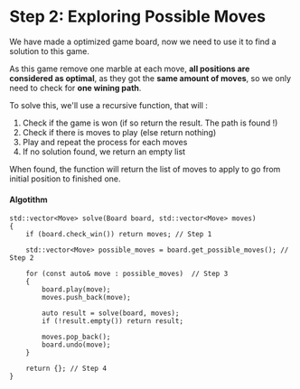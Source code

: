 # Step 2: Exploring Possible Moves

We have made a optimized game board, now we need to use it to find a solution to this game.

As this game remove one marble at each move, **all positions are considered as optimal**, as they got the **same amount of moves**, so we only need to check for **one wining path**.

To solve this, we'll use a recursive function, that will :

1. Check if the game is won (if so return the result. The path is found !)
2. Check if there is moves to play (else return nothing)
3. Play and repeat the process for each moves
4. If no solution found, we return an empty list

When found, the function will return the list of moves to apply to go from initial position to finished one.

#### Algotithm

```
std::vector<Move> solve(Board board, std::vector<Move> moves)
{
    if (board.check_win()) return moves; // Step 1

    std::vector<Move> possible_moves = board.get_possible_moves(); // Step 2

    for (const auto& move : possible_moves)  // Step 3
    {
        board.play(move);
        moves.push_back(move);

        auto result = solve(board, moves);
        if (!result.empty()) return result;

        moves.pop_back();
        board.undo(move);
    }

    return {}; // Step 4
}
```